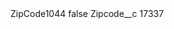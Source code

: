 <?xml version="1.0" encoding="UTF-8"?>
<CustomMetadata xmlns="http://soap.sforce.com/2006/04/metadata" xmlns:xsi="http://www.w3.org/2001/XMLSchema-instance" xmlns:xsd="http://www.w3.org/2001/XMLSchema">
    <label>ZipCode1044</label>
    <protected>false</protected>
    <values>
        <field>Zipcode__c</field>
        <value xsi:type="xsd:string">17337</value>
    </values>
</CustomMetadata>
